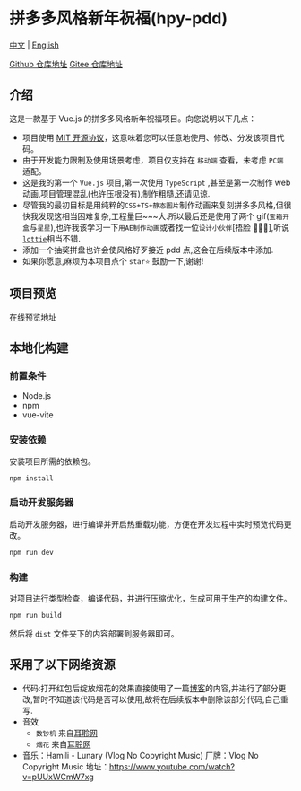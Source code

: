 # 拼多多风格新年祝福(hpy-pdd)

[中文](README_ZH.md) | [English](README.md)

[Github 仓库地址](https://github.com/beijiushare/hpy-pdd)
[Gitee 仓库地址](https://gitee.com/beijiushare/hpy-pdd)

## 介绍

这是一款基于 Vue.js 的拼多多风格新年祝福项目。向您说明以下几点：

- 项目使用 [MIT 开源协议](LICENSE)，这意味着您可以任意地使用、修改、分发该项目代码。
- 由于开发能力限制及使用场景考虑，项目仅支持在 `移动端` 查看，未考虑 `PC端` 适配。
- 这是我的第一个 `Vue.js` 项目,第一次使用 `TypeScript` ,甚至是第一次制作 web 动画,项目管理混乱(也许压根没有),制作粗糙,还请见谅.
- 尽管我的最初目标是用纯粹的`CSS+TS+静态图片`制作动画来复刻拼多多风格,但很快我发现这相当困难复杂,工程量巨~~~大.所以最后还是使用了两个 gif(`宝箱开盒`与`星星`),也许我该学习一下`用AE制作动画`或者找一位`设计小伙伴`[捂脸 🤦😵‍💫],听说[`lottie`](https://gw.alipayobjects.com/mdn/rms_04f0aa/afts/img/A*ZPyTSLUvGEsAAAAAAAAAAABjARQnAQ)相当不错.
- 添加一个抽奖拼盘也许会使风格好歹接近 pdd 点,这会在后续版本中添加.
- 如果你愿意,麻烦为本项目点个 `star⭐` 鼓励一下,谢谢!

## 项目预览

[在线预览地址](https://pdd-zhufu.netlify.app/)

## 本地化构建

### 前置条件

- Node.js
- npm
- vue-vite

### 安装依赖

安装项目所需的依赖包。

```sh
npm install
```

### 启动开发服务器

启动开发服务器，进行编译并开启热重载功能，方便在开发过程中实时预览代码更改。

```sh
npm run dev
```

### 构建

对项目进行类型检查，编译代码，并进行压缩优化，生成可用于生产的构建文件。

```sh
npm run build
```

然后将 `dist` 文件夹下的内容部署到服务器即可。

## 采用了以下网络资源

- 代码:打开红包后绽放烟花的效果直接使用了一篇[博客](https://blog.csdn.net/wrz2018/article/details/135275742)的内容,并进行了部分更改,暂时不知道该代码是否可以使用,故将在后续版本中删除该部分代码,自己重写.
- 音效
  - `数钞机` 来自[耳聆网](https://www.ear0.com/)
  - `烟花` 来自[耳聆网](https://www.ear0.com/)
- 音乐：Hamili - Lunary (Vlog No Copyright Music) 厂牌：Vlog No Copyright Music
  地址：https://www.youtube.com/watch?v=pUUxWCmW7xg
